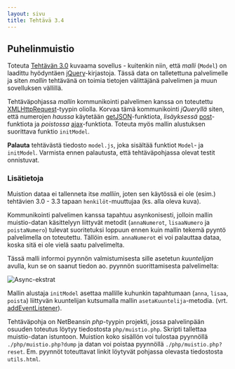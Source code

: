 ```yaml
---
layout: sivu
title: Tehtävä 3.4
---
```


## Puhelinmuistio 

Toteuta [Tehtävän 3.0](../tehtava30) kuvaama sovellus - kuitenkin niin, että *malli* (`Model`) on laadittu hyödyntäen [jQuery](http://jquery.com)-kirjastoja. Tässä data on talletettuna palvelimelle ja siten *mallin* tehtävänä on toimia tietojen välittäjänä palvelimen ja muun sovelluksen vällillä.

Tehtäväpohjassa *mallin* kommunikointi palvelimen kanssa on toteutettu [XMLHttpRequest](https://developer.mozilla.org/en-US/docs/Web/API/XMLHttpRequest)-tyypin oliolla. Korvaa tämä kommunikointi *jQueryllä* siten, että numerojen *haussa* käytetään [getJSON](http://api.jquery.com/jQuery.getJSON/)-funktiota, *lisäyksessä* 
[post](http://api.jquery.com/jQuery.post/)-funktiota ja *poistossa* 
[ajax](http://api.jquery.com/jQuery.ajax/)-funktiota. Toteuta myös mallin alustuksen suorittava funktio `initModel`.

**Palauta** tehtävästä tiedosto `model.js`, joka sisältää funktiot `Model`- ja `initModel`. Varmista ennen palautusta, että tehtäväpohjassa olevat testit onnistuvat.


### Lisätietoja

Muistion dataa ei tallenneta itse *malliin*, joten sen käytössä ei ole (esim.) tehtävien 3.0 - 3.3 tapaan `henkilöt`-muuttujaa (ks. alla oleva kuva). 

Kommunikointi palvelimen kanssa tapahtuu asynkonisesti, jolloin mallin muistio-datan käsittelyyn liittyvät metodit (`annaNumerot`, `lisaaNumero` ja `poistaNumero`) tulevat suoritetuksi loppuun ennen kuin mallin tekemä pyyntö palvelimella on toteutettu. Tällöin esim. `annaNumerot` ei voi palauttaa dataa, koska sitä ei ole vielä saatu palvelimelta. 

Tässä malli informoi pyynnön valmistumisesta sille asetetun *kuuntelijan* avulla, kun se on saanut tiedon ao. pyynnön suorittamisesta palvelimelta:

![Async-ekstrat](../img/async_ext_34.png "Async-ekstrat")
 
Mallin alustaja `initModel` asettaa mallille kuhunkin tapahtumaan (`anna`, `lisaa`, `poista`) liittyvän kuuntelijan kutsumalla mallin `asetaKuuntelija`-metodia. (vrt.  [addEventListener](https://developer.mozilla.org/en-US/docs/Web/API/EventTarget/addEventListener)). 

Tehtäväpohja on NetBeansin *php*-tyypin projekti, jossa palvelinpään osuuden toteutus löytyy tiedostosta `php/muistio.php`.  Skripti tallettaa muistio-datan istuntoon. Muistion koko sisällön voi tulostaa pyynnöllä `./php/muistio.php?dump` ja datan voi poistaa pyynnöllä `./php/muistio.php?reset`. Em. pyynnöt toteuttavat linkit löytyvät pohjassa olevasta tiedostosta `utils.html`.





